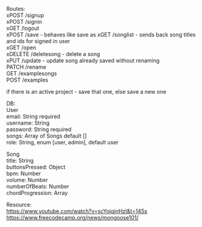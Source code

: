 Routes:  
xPOST /signup  
xPOST /signin  
xGET /logout  
xPOST /save - behaves like save as
xGET /songlist - sends back song titles and ids for signed in user  
xGET /open  
xDELETE /deletesong - delete a song  
xPUT /update - update song already saved without renaming  
PATCH /rename  
GET /examplesongs  
POST /examples  

if there is an active project - save that one, else save a new one

DB:  
User  
  email: String required  
  username: String  
  password: String required  
  songs: Array of Songs default []  
  role: String, enum [user, admin], default user  

Song  
  title: String  
  buttonsPressed: Object  
  bpm: Number  
  volume: Number  
  numberOfBeats: Number  
  chordProgression: Array  





Resource:  
https://www.youtube.com/watch?v=scYojqjnHzI&t=145s  
https://www.freecodecamp.org/news/mongoose101/  

